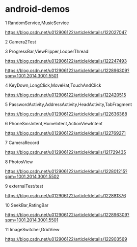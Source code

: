 # android-demos
1 RandomService,MusicService

https://blog.csdn.net/u012906122/article/details/122027047


2 Camera2Test


3 ProgressBar,ViewFlipper,LooperThread

https://blog.csdn.net/u012906122/article/details/122247493

https://blog.csdn.net/u012906122/article/details/122896309?spm=1001.2014.3001.5501

4 KeyDown,LongClick,MoveHat,TouchAndClick 

https://blog.csdn.net/u012906122/article/details/122420515

5 PasswordActivity,AddressActivity,HeadActivity,TabFragment 

https://blog.csdn.net/u012906122/article/details/122636368

6 PhoneSmsIntent,HomeIntent,ActionViewIntent 

https://blog.csdn.net/u012906122/article/details/122769271

7 CameraRecord

https://blog.csdn.net/u012906122/article/details/121729435

8 PhotosView

https://blog.csdn.net/u012906122/article/details/122801215?spm=1001.2014.3001.5502

9 externalTest/test

https://blog.csdn.net/u012906122/article/details/122881376

10 SeekBar,RatingBar

https://blog.csdn.net/u012906122/article/details/122896309?spm=1001.2014.3001.5501

11 ImageSwitcher,GridView

https://blog.csdn.net/u012906122/article/details/122903569
